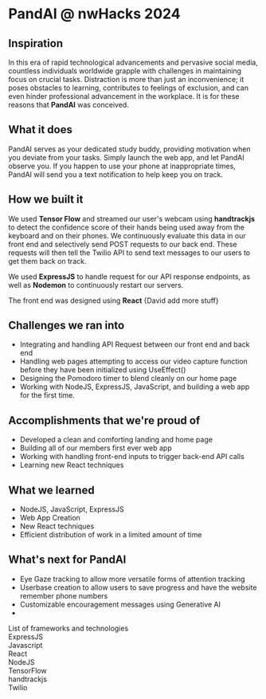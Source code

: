 # PandAI @ nwHacks 2024
## Inspiration

In this era of rapid technological advancements and pervasive social media, countless individuals worldwide grapple with challenges in maintaining focus on crucial tasks. Distraction is more than just an inconvenience; it poses obstacles to learning, contributes to feelings of exclusion, and can even hinder professional advancement in the workplace. It is for these reasons that **PandAI** was conceived.


## What it does

PandAI serves as your dedicated study buddy, providing motivation when you deviate from your tasks. Simply launch the web app, and let PandAI observe you. If you happen to use your phone at inappropriate times, PandAI will send you a text notification to help keep you on track.

## How we built it

We used **Tensor Flow** and streamed our user's webcam using **handtrackjs** to detect the confidence score of their hands being used away from the keyboard and on their phones. We continuously evaluate this data in our front end and selectively send POST requests to our back end. These requests will then tell the Twilio API to send text messages to our users to get them back on track. 

We used **ExpressJS** to handle request for our API response endpoints, as well as **Nodemon** to continuously restart our servers. 

The front end was designed using **React** {David add more stuff} 

## Challenges we ran into

- Integrating and handling API Request between our front end and back end<br>
- Handling web pages attempting to access our video capture function before they have been initialized using UseEffect() <br>
- Designing the Pomodoro timer to blend cleanly on our home page <br>
- Working with NodeJS, ExpressJS, JavaScript, and building a web app for the first time. 


## Accomplishments that we're proud of

- Developed a clean and comforting landing and home page <br>
- Building all of our members first ever web app <br>
- Working with handling front-end inputs to trigger back-end API calls <br>
- Learning new React techniques


## What we learned

- NodeJS, JavaScript, ExpressJS <br>
- Web App Creation<br>
- New React techniques<br>
- Efficient distribution of work in a limited amount of time

## What's next for PandAI

- Eye Gaze tracking to allow more versatile forms of attention tracking<br>
- Userbase creation to allow users to save progress and have the website remember phone numbers<br>
- Customizable encouragement messages using Generative AI<br>
- 




List of frameworks and technologies<br>
ExpressJS<br>
Javascript<br>
React<br>
NodeJS<br>
TensorFlow<br>
handtrackjs<br>
Twilio
